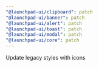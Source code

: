```yaml
---
"@launchpad-ui/clipboard": patch
"@launchpad-ui/banner": patch
"@launchpad-ui/alert": patch
"@launchpad-ui/toast": patch
"@launchpad-ui/modal": patch
"@launchpad-ui/core": patch
---
```


Update legacy styles with icons
